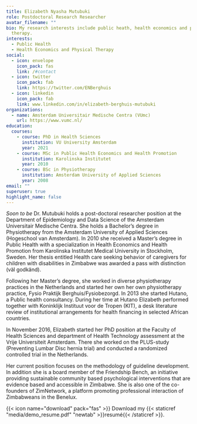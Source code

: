 ```yaml
---
title: Elizabeth Nyasha Mutubuki
role: Postdoctoral Research Researcher
avatar_filename: ""
bio: My research interests include public heath, health economics and physical
  therapy.
interests:
  - Public Health
  - Health Economics and Physical Therapy
social:
  - icon: envelope
    icon_pack: fas
    link: /#contact
  - icon: twitter
    icon_pack: fab
    link: https://twitter.com/ENBerghuis
  - icon: linkedin
    icon_pack: fab
    link: www.linkedin.com/in/elizabeth-berghuis-mutubuki
organizations:
  - name: Amsterdam Universitair Medische Centra (VUmc)
    url: https://www.vumc.nl/
education:
  courses:
    - course: PhD in Health Sciences
      institution: VU University Amsterdam
      year: 2021
    - course: MSc in Public Health Economics and Health Promotion
      institution: Karolinska Institutet
      year: 2010
    - course: BSc in Physiotherapy
      institution: Amsterdam University of Applied Sciences
      year: 2008
email: ""
superuser: true
highlight_name: false
---
```

*Soon to be* Dr. Mutubuki holds a post-doctoral researcher  position at the Department of Epidemiology and Data Science of the Amsterdam Universitair Medische Centra. She holds a Bachelor’s degree in Physiotherapy from the Amsterdam University of Applied Sciences (Hogeschool van Amsterdam). In 2010 she received a Master’s degree in Public Health with a specialization in Health Economics and Health Promotion from Karolinska Institutet Medical University in Stockholm, Sweden. Her thesis entitled Health care seeking behavior of caregivers for  children with disabilities in Zimbabwe was awarded a pass with distinction (väl godkänd).

Following her Master’s degree, she worked in diverse physiotherapy practices in the Netherlands and started her own her own physiotherapy practice, Fysio Praktijk Berghuis/Fysiobezorgd. In 2013 she started Hutano, a Public health consultancy. During her time at Hutano Elizabeth performed together with Koninklijk Instituut voor de Tropen (KIT), a desk literature review of institutional arrangements for health financing in selected African countries. 

In November 2016, Elizabeth started her PhD position at the Faculty of Health Sciences and department of Health Technology assessment at the Vrije Universiteit Amsterdam. There she worked on the PLUS-study (Preventing Lumbar Disc hernia trial) and conducted a randomized controlled trial in the Netherlands. 

Her current position focuses on the methodology of guideline development. In addition she is a board member of the Friendship Bench, an initiative providing sustainable community based psychological interventions that are evidence based and accessible in Zimbabwe. She is also one of the co-founders of ZimNetwork, a platform promoting professional interaction of Zimbabweans in the Benelux.

{{< icon name="download" pack="fas" >}} Download my {{< staticref "media/demo_resume.pdf" "newtab" >}}resumé{{< /staticref >}}.